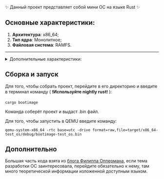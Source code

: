 :sparkles: Данный проект представляет собой мини ОС на языке Rust :sparkles:
## Основные характеристики:
1) __Архитектура__: x86_64;
2) __Тип ядра__: Монолитное;
3) __Файловая система__: RAMFS.
___
<details>
<summary>Дополнительные характеристики:</summary>

+ Память реализована в виде кучи, для управления динамической памятью используется аллокатор;
+ Присутсвует обработка исключений ЦП;
+ Реализован командный интерпретатор(Shell);
+ ~~Системные вызовы~~(Реализован только системный вызов __write__, остальные нет, ибо все действия в ядре происходят, а пользовательских приложений нет).
 
</details>

## Сборка и запуск
Для того, чтобы собрать проект, перейдите в его директорию и введите в терминал команду
( :exclamation:__Используйте nightly rust__:exclamation: ):
```
cargo bootimage
```
Команда соберёт проект и выдаст .bin файл.

Для того, чтобы запустить в QEMU введите команду:
```
qemu-system-x86_64 -rtc base=utc -drive format=raw,file=target/x86_64-test_os/debug/bootimage-test_os.bin
```
## Дополнительно
Большая часть кода взята из [блога Филиппа Оппермана](https://os.phil-opp.com/), если тема разработки ОС заинтересовала, перейдите обязательно к нему, там много теоретической информации изложенной доступным языком.
